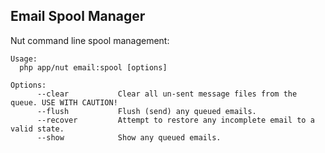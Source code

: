 Email Spool Manager
-------------------

Nut command line spool management:

```
Usage:
  php app/nut email:spool [options]

Options:
      --clear           Clear all un-sent message files from the queue. USE WITH CAUTION!
      --flush           Flush (send) any queued emails.
      --recover         Attempt to restore any incomplete email to a valid state.
      --show            Show any queued emails.
```
